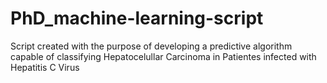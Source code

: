 # PhD_machine-learning-script
Script created with the purpose of developing a predictive algorithm capable of classifying Hepatocelullar Carcinoma in Patientes infected with Hepatitis C Virus
